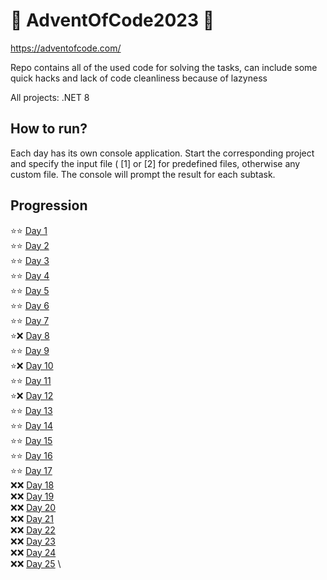 # 🎄 AdventOfCode2023 🎄
https://adventofcode.com/

Repo contains all of the used code for solving the tasks, can include some quick hacks and lack of code cleanliness because of lazyness

All projects: .NET 8

## How to run?
Each day has its own console application. Start the corresponding project and specify the input file ( [1] or [2] for predefined files, 
otherwise any custom file. The console will prompt the result for each subtask. 

## Progression
:star::star: [Day  1](/AdventOfCode2023/Day01) \
:star::star: [Day  2](/AdventOfCode2023/Day02) \
:star::star: [Day  3](/AdventOfCode2023/Day03) \
:star::star: [Day  4](/AdventOfCode2023/Day04) \
:star::star: [Day  5](/AdventOfCode2023/Day05) \
:star::star: [Day  6](/AdventOfCode2023/Day06) \
:star::star: [Day  7](/AdventOfCode2023/Day07) \
:star::x: [Day  8](/AdventOfCode2023/Day08) \
:star::star: [Day  9](/AdventOfCode2023/Day09) \
:star::x: [Day 10](/AdventOfCode2023/Day10) \
:star::star: [Day 11](/AdventOfCode2023/Day11) \
:star::x: [Day 12](/AdventOfCode2023/Day12) \
:star::star: [Day 13](/AdventOfCode2023/Day13) \
:star::star: [Day 14](/AdventOfCode2023/Day14) \
:star::star: [Day 15](/AdventOfCode2023/Day15) \
:star::star: [Day 16](/AdventOfCode2023/Day16) \
:star::star: [Day 17](/AdventOfCode2023/Day17) \
:x::x: [Day 18](/AdventOfCode2023/Day18) \
:x::x: [Day 19](/AdventOfCode2023/Day19) \
:x::x: [Day 20](/AdventOfCode2023/Day20) \
:x::x: [Day 21](/AdventOfCode2023/Day21) \
:x::x: [Day 22](/AdventOfCode2023/Day22) \
:x::x: [Day 23](/AdventOfCode2023/Day23) \
:x::x: [Day 24](/AdventOfCode2023/Day24) \
:x::x: [Day 25](/AdventOfCode2023/Day25) \
